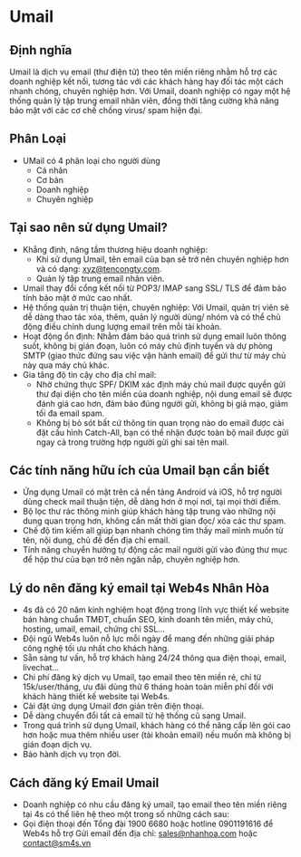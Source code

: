# Umail
## Định nghĩa
Umail là dịch vụ email (thư điện tử) theo tên miền riêng nhằm hỗ trợ các doanh nghiệp kết nối, tương tác với các khách hàng hay đối tác một cách nhanh chóng, chuyên nghiệp hơn. Với Umail, doanh nghiệp có ngay một hệ thống quản lý tập trung email nhân viên, đồng thời tăng cường khả năng bảo mật với các cơ chế chống virus/ spam hiện đại.
## Phân Loại
- UMail có 4 phân loại cho người dùng
  - Cá nhân
  - Cơ bản
  - Doanh nghiệp
  - Chuyên nghiệp
## Tại sao nên sử dụng Umail?
- Khẳng định, nâng tầm thương hiệu doanh nghiệp:
  - Khi sử dụng Umail, tên email của bạn sẽ trở nên chuyên nghiệp hơn và có dạng: xyz@tencongty.com.
  - Quản lý tập trung email nhân viên.
- Umail thay đổi cổng kết nối từ POP3/ IMAP sang SSL/ TLS để đảm bảo tính bảo mật ở mức cao nhất.
- Hệ thống quản trị thuận tiện, chuyên nghiệp: Với Umail, quản trị viên sẽ dễ dàng thao tác xóa, thêm, quản lý người dùng/ nhóm và có thể chủ động điều chỉnh dung lượng email trên mỗi tài khoản.
- Hoạt động ổn định: Nhằm đảm bảo quá trình sử dụng email luôn thông suốt, không bị gián đoạn, luôn có máy chủ định tuyến và dự phòng SMTP (giao thức đứng sau việc vận hành email) để gửi thư từ máy chủ này qua máy chủ khác.
- Gia tăng độ tin cậy cho địa chỉ mail:
  - Nhờ chứng thực SPF/ DKIM xác định máy chủ mail được quyền gửi thư đại diện cho tên miền của doanh nghiệp, nội dung email sẽ được đánh giá cao hơn, đảm bảo đúng người gửi, không bị giả mạo, giảm tối đa email spam.
  - Không bị bỏ sót bất cứ thông tin quan trọng nào do email được cài đặt cấu hình Catch-All, bạn có thể nhận được toàn bộ mail được gửi ngay cả trong trường hợp người gửi ghi sai tên mail.
## Các tính năng hữu ích của Umail bạn cần biết
- Ứng dụng Umail có mặt trên cả nền tảng Android và iOS, hỗ trợ người dùng check mail thuận tiện, dễ dàng hơn ở mọi nơi, tại mọi thời điểm.
- Bộ lọc thư rác thông minh giúp khách hàng tập trung vào những nội dung quan trọng hơn, không cần mất thời gian đọc/ xóa các thư spam.
- Chế độ tìm kiếm all giúp bạn nhanh chóng tìm thấy mail mình muốn từ tên, nội dung, chủ đề đến địa chỉ email.
- Tính năng chuyển hướng tự động các mail người gửi vào đúng thư mục để hộp thư của bạn trở nên ngăn nắp, chuyên nghiệp hơn.
## Lý do nên đăng ký email tại Web4s Nhân Hòa
- 4s đã có 20 năm kinh nghiệm hoạt động trong lĩnh vực thiết kế website bán hàng chuẩn TMĐT, chuẩn SEO, kinh doanh tên miền, máy chủ, hosting, umail, email, chứng chỉ SSL…
- Đội ngũ Web4s luôn nỗ lực mỗi ngày để mang đến những giải pháp công nghệ tối ưu nhất cho khách hàng.
- Sẵn sàng tư vấn, hỗ trợ khách hàng 24/24 thông qua điện thoại, email, livechat…
- Chi phí đăng ký dịch vụ Umail, tạo email theo tên miền rẻ, chỉ từ 15k/user/tháng, ưu đãi dùng thử 6 tháng hoàn toàn miễn phí đối với khách hàng thiết kế website tại Web4s.
- Cài đặt ứng dụng Umail đơn giản trên điện thoại.
- Dễ dàng chuyển đổi tất cả email từ hệ thống cũ sang Umail.
- Trong quá trình sử dụng Umail, khách hàng có thể nâng cấp lên gói cao hơn hoặc mua thêm nhiều user (tài khoản email) nếu muốn mà không bị gián đoạn dịch vụ.
- Bảo hành dịch vụ trọn đời.
## Cách đăng ký Email Umail
- Doanh nghiệp có nhu cầu đăng ký umail, tạo email theo tên miền riêng tại 4s có thể liên hệ theo một trong số những cách sau:
 - Gọi điện thoại đến Tổng đài 1900 6680 hoặc hotline 0901191616 để Web4s hỗ trợ
  Gửi email đến địa chỉ: sales@nhanhoa.com hoặc contact@sm4s.vn  
